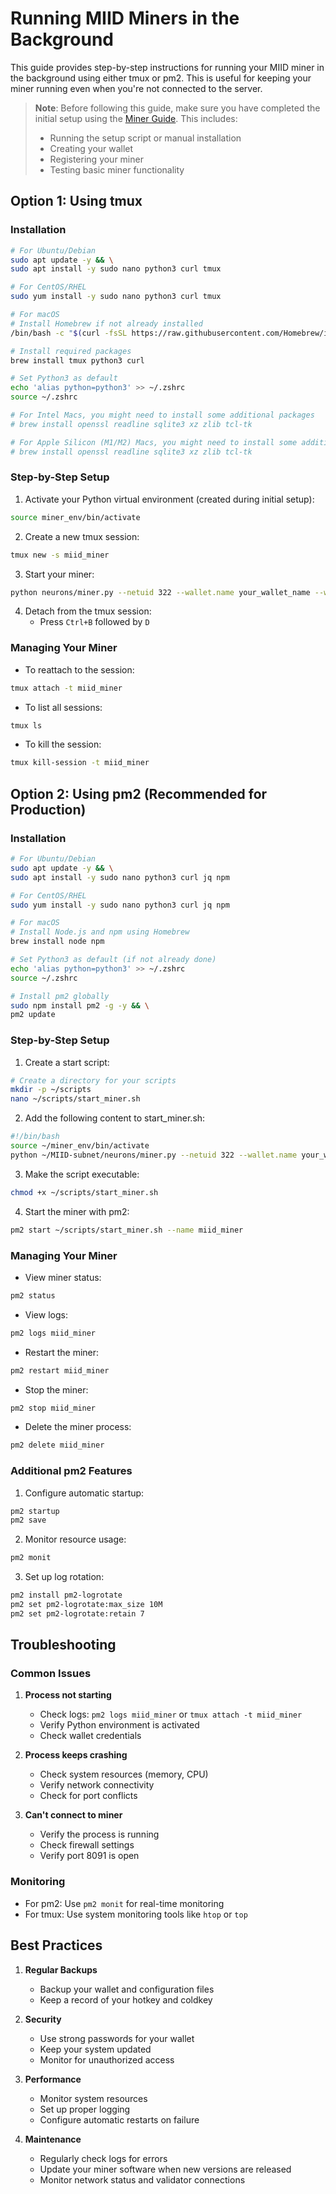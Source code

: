 # Running MIID Miners in the Background

This guide provides step-by-step instructions for running your MIID miner in the background using either tmux or pm2. This is useful for keeping your miner running even when you're not connected to the server.

> **Note**: Before following this guide, make sure you have completed the initial setup using the [Miner Guide](miner.md). This includes:
> - Running the setup script or manual installation
> - Creating your wallet
> - Registering your miner
> - Testing basic miner functionality

## Option 1: Using tmux

### Installation
```bash
# For Ubuntu/Debian
sudo apt update -y && \
sudo apt install -y sudo nano python3 curl tmux

# For CentOS/RHEL
sudo yum install -y sudo nano python3 curl tmux

# For macOS
# Install Homebrew if not already installed
/bin/bash -c "$(curl -fsSL https://raw.githubusercontent.com/Homebrew/install/HEAD/install.sh)"

# Install required packages
brew install tmux python3 curl

# Set Python3 as default
echo 'alias python=python3' >> ~/.zshrc
source ~/.zshrc

# For Intel Macs, you might need to install some additional packages
# brew install openssl readline sqlite3 xz zlib tcl-tk

# For Apple Silicon (M1/M2) Macs, you might need to install some additional packages
# brew install openssl readline sqlite3 xz zlib tcl-tk
```

### Step-by-Step Setup

1. Activate your Python virtual environment (created during initial setup):
```bash
source miner_env/bin/activate
```

2. Create a new tmux session:
```bash
tmux new -s miid_miner
```

3. Start your miner:
```bash
python neurons/miner.py --netuid 322 --wallet.name your_wallet_name --wallet.hotkey your_hotkey --subtensor.network test
```

4. Detach from the tmux session:
   - Press `Ctrl+B` followed by `D`

### Managing Your Miner

- To reattach to the session:
```bash
tmux attach -t miid_miner
```

- To list all sessions:
```bash
tmux ls
```

- To kill the session:
```bash
tmux kill-session -t miid_miner
```

## Option 2: Using pm2 (Recommended for Production)

### Installation
```bash
# For Ubuntu/Debian
sudo apt update -y && \
sudo apt install -y sudo nano python3 curl jq npm

# For CentOS/RHEL
sudo yum install -y sudo nano python3 curl jq npm

# For macOS
# Install Node.js and npm using Homebrew
brew install node npm

# Set Python3 as default (if not already done)
echo 'alias python=python3' >> ~/.zshrc
source ~/.zshrc

# Install pm2 globally
sudo npm install pm2 -g -y && \
pm2 update
```

### Step-by-Step Setup

1. Create a start script:
```bash
# Create a directory for your scripts
mkdir -p ~/scripts
nano ~/scripts/start_miner.sh
```

2. Add the following content to start_miner.sh:
```bash
#!/bin/bash
source ~/miner_env/bin/activate
python ~/MIID-subnet/neurons/miner.py --netuid 322 --wallet.name your_wallet_name --wallet.hotkey your_hotkey --subtensor.network test
```

3. Make the script executable:
```bash
chmod +x ~/scripts/start_miner.sh
```

4. Start the miner with pm2:
```bash
pm2 start ~/scripts/start_miner.sh --name miid_miner
```

### Managing Your Miner

- View miner status:
```bash
pm2 status
```

- View logs:
```bash
pm2 logs miid_miner
```

- Restart the miner:
```bash
pm2 restart miid_miner
```

- Stop the miner:
```bash
pm2 stop miid_miner
```

- Delete the miner process:
```bash
pm2 delete miid_miner
```

### Additional pm2 Features

1. Configure automatic startup:
```bash
pm2 startup
pm2 save
```

2. Monitor resource usage:
```bash
pm2 monit
```

3. Set up log rotation:
```bash
pm2 install pm2-logrotate
pm2 set pm2-logrotate:max_size 10M
pm2 set pm2-logrotate:retain 7
```

## Troubleshooting

### Common Issues

1. **Process not starting**
   - Check logs: `pm2 logs miid_miner` or `tmux attach -t miid_miner`
   - Verify Python environment is activated
   - Check wallet credentials

2. **Process keeps crashing**
   - Check system resources (memory, CPU)
   - Verify network connectivity
   - Check for port conflicts

3. **Can't connect to miner**
   - Verify the process is running
   - Check firewall settings
   - Verify port 8091 is open

### Monitoring

- For pm2: Use `pm2 monit` for real-time monitoring
- For tmux: Use system monitoring tools like `htop` or `top`

## Best Practices

1. **Regular Backups**
   - Backup your wallet and configuration files
   - Keep a record of your hotkey and coldkey

2. **Security**
   - Use strong passwords for your wallet
   - Keep your system updated
   - Monitor for unauthorized access

3. **Performance**
   - Monitor system resources
   - Set up proper logging
   - Configure automatic restarts on failure

4. **Maintenance**
   - Regularly check logs for errors
   - Update your miner software when new versions are released
   - Monitor network status and validator connections 